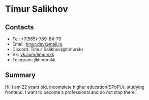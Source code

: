 # Timur Salikhov

## Contacts
* Tel: +7(965)-789-84-79
* Email: timur.dev@mail.ru
* Discord: Timur Salikhov(@timursk)
* Vk: [vk.com/timurskk](https://vk.com/timurskk)
* Telegram: @timurskk

## Summary
Hi! I am 22 years old, incomplete higher education(SPbPU), studying frontend. I want to become a professional and do not stop there.

